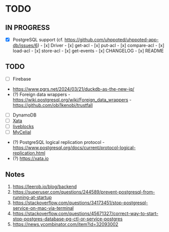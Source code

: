# TODO

## IN PROGRESS

- [x] PostgreSQL support (cf. https://github.com/uhppoted/uhppoted-app-db/issues/6)
      - [x] Driver
      - [x] get-acl
      - [x] put-acl
      - [x] compare-acl
      - [x] load-acl
      - [x] store-acl
      - [x] get-events
      - [x] CHANGELOG
      - [x] README

## TODO

- [ ] Firebase
- https://www.pgrs.net/2024/03/21/duckdb-as-the-new-jq/
- (?) Foreign data wrappers
      - https://wiki.postgresql.org/wiki/Foreign_data_wrappers
      - https://github.com/obi1kenobi/trustfall
- [ ] DynamoDB
- [ ] [Xata](https://xata.io)
- [ ] [liveblocks](https://liveblocks.io)
- [ ] [MyCelial](https://github.com/mycelial)

- (?) PostgreSQL logical replication protocol
      - https://www.postgresql.org/docs/current/protocol-logical-replication.html
- (?) https://xata.io

## Notes

1. https://leerob.io/blog/backend
2. https://superuser.com/questions/244589/prevent-postgresql-from-running-at-startup
3. https://stackoverflow.com/questions/34173451/stop-postgresql-service-on-mac-via-terminal
4. https://stackoverflow.com/questions/45671327/correct-way-to-start-stop-postgres-database-pg-ctl-or-service-postgres
5. https://news.ycombinator.com/item?id=32093002
